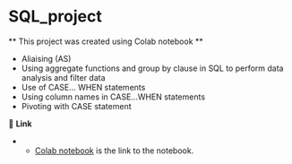 # SQL_project

** This project was created using Colab notebook **
- Aliaising (AS)
- Using aggregate functions and group by clause in SQL to perform data analysis and filter data
- Use of CASE... WHEN statements
- Using column names in CASE...WHEN statements
- Pivoting with CASE statement

🔗 **Link**
- - [Colab notebook](https://colab.research.google.com/github/YummyAmy/SQL_project1/blob/main/Ame_Week_2_Project_SQLCC.ipynb) is the link to the notebook.
